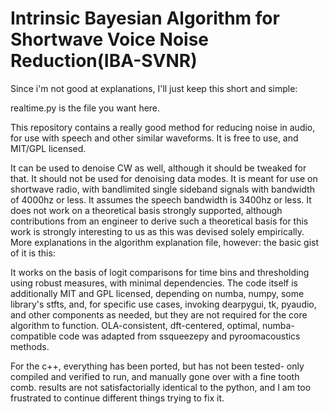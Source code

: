 # Intrinsic Bayesian Algorithm for Shortwave Voice Noise Reduction(IBA-SVNR) 
Since i'm not good at explanations, I'll just keep this short and simple:

realtime.py is the file you want here. 

This repository contains a really good method for reducing noise in audio, for use with speech and other similar waveforms.
It is free to use, and MIT/GPL licensed.

It can be used to denoise CW as well, although it should be tweaked for that. It should not be used for denoising data modes.
It is meant for use on shortwave radio, with bandlimited single sideband signals with bandwidth of 4000hz or less.
It assumes the speech bandwidth is 3400hz or less. It does not work on a theoretical basis strongly supported, although 
contributions from an engineer to derive such a theoretical basis for this work is strongly interesting to us as this was devised solely empirically.
More explanations in the algorithm explanation file, however: the basic gist of it is this:

It works on the basis of logit comparisons for time bins and thresholding using robust measures, with minimal dependencies.
The code itself is additionally MIT and GPL licensed, depending on numba, numpy, some library's stfts, and, for specific use cases,
invoking dearpygui, tk, pyaudio, and other components as needed, but they are not required for the core algorithm to function.
OLA-consistent, dft-centered, optimal, numba-compatible code was adapted from ssqueezepy and pyroomacoustics methods.

For the c++, everything has been ported, but has not been tested- only compiled and verified to run, and manually gone over with a fine tooth comb.
results are not satisfactorially identical to the python,  and I am too frustrated to continue different things trying to fix it.



